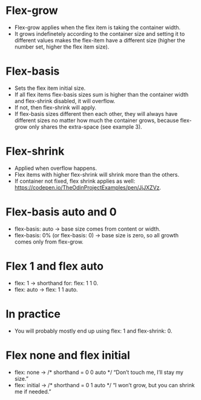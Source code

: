 # Flex-grow
- Flex-grow applies when the flex item is taking the container width.
- It grows indefinetely according to the container size and setting it to different values makes the flex-item have a different size (higher the number set, higher the flex item size).

# Flex-basis 
- Sets the flex item initial size.
- If all flex items flex-basis sizes sum is higher than the container width and flex-shrink disabled, it will overflow. 
- If not, then flex-shrink will apply.
- If flex-basis sizes different then each other, they will always have different sizes no matter how much the container grows, because flex-grow only shares the extra-space (see example 3).

# Flex-shrink
- Applied when overflow happens.
- Flex items with higher flex-shrink will shrink more than the others.
- If container not fixed, flex shrink applies as well: https://codepen.io/TheOdinProjectExamples/pen/JjJXZVz.

# Flex-basis auto and 0 
- flex-basis: auto → base size comes from content or width.
- flex-basis: 0% (or flex-basis: 0) → base size is zero, so all growth comes only from flex-grow.

# Flex 1 and flex auto
- flex: 1 -> shorthand for: flex: 1 1 0.
- flex: auto -> flex: 1 1 auto.

# In practice
- You will probably mostly end up using flex: 1 and flex-shrink: 0.  

# Flex none and flex initial
- flex: none → /* shorthand = 0 0 auto */ “Don’t touch me, I’ll stay my size.”
- flex: initial → /* shorthand = 0 1 auto */ “I won’t grow, but you can shrink me if needed.”